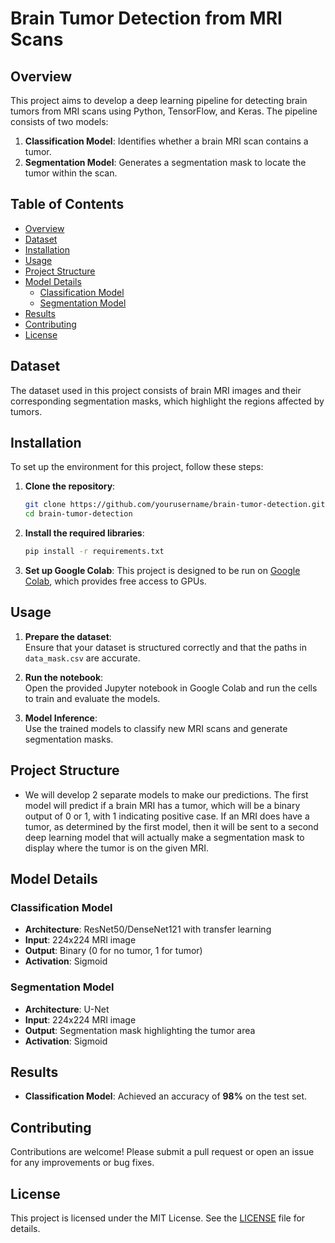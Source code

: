 # **Brain Tumor Detection from MRI Scans**

## **Overview**

This project aims to develop a deep learning pipeline for detecting brain tumors from MRI scans using Python, TensorFlow, and Keras. The pipeline consists of two models:
1. **Classification Model**: Identifies whether a brain MRI scan contains a tumor.
2. **Segmentation Model**: Generates a segmentation mask to locate the tumor within the scan.

## **Table of Contents**
- [Overview](#overview)
- [Dataset](#dataset)
- [Installation](#installation)
- [Usage](#usage)
- [Project Structure](#project-structure)
- [Model Details](#model-details)
  - [Classification Model](#classification-model)
  - [Segmentation Model](#segmentation-model)
- [Results](#results)
- [Contributing](#contributing)
- [License](#license)

## **Dataset**

The dataset used in this project consists of brain MRI images and their corresponding segmentation masks, which highlight the regions affected by tumors.

## **Installation**

To set up the environment for this project, follow these steps:

1. **Clone the repository**:
    ```bash
    git clone https://github.com/yourusername/brain-tumor-detection.git
    cd brain-tumor-detection
    ```

2. **Install the required libraries**:
    ```bash
    pip install -r requirements.txt
    ```

3. **Set up Google Colab**:
   This project is designed to be run on [Google Colab](https://colab.research.google.com/), which provides free access to GPUs.

## **Usage**

1. **Prepare the dataset**:  
   Ensure that your dataset is structured correctly and that the paths in `data_mask.csv` are accurate.

2. **Run the notebook**:  
   Open the provided Jupyter notebook in Google Colab and run the cells to train and evaluate the models.

3. **Model Inference**:  
   Use the trained models to classify new MRI scans and generate segmentation masks.

## **Project Structure**
- We will develop 2 separate models to make our predictions. The first model will predict if a brain MRI has a tumor, which will be a binary output of 0 or 1, with 1 indicating positive case. If an MRI does have a tumor, as determined by the first model, then it will be sent to a second deep learning model that will actually make a segmentation mask to display where the tumor is on the given MRI.

## **Model Details**

### **Classification Model**
- **Architecture**: ResNet50/DenseNet121 with transfer learning
- **Input**: 224x224 MRI image
- **Output**: Binary (0 for no tumor, 1 for tumor)
- **Activation**: Sigmoid

### **Segmentation Model**
- **Architecture**: U-Net
- **Input**: 224x224 MRI image
- **Output**: Segmentation mask highlighting the tumor area
- **Activation**: Sigmoid

## **Results**

- **Classification Model**: Achieved an accuracy of **98%** on the test set.

## **Contributing**

Contributions are welcome! Please submit a pull request or open an issue for any improvements or bug fixes.

## **License**

This project is licensed under the MIT License. See the [LICENSE](LICENSE) file for details.
